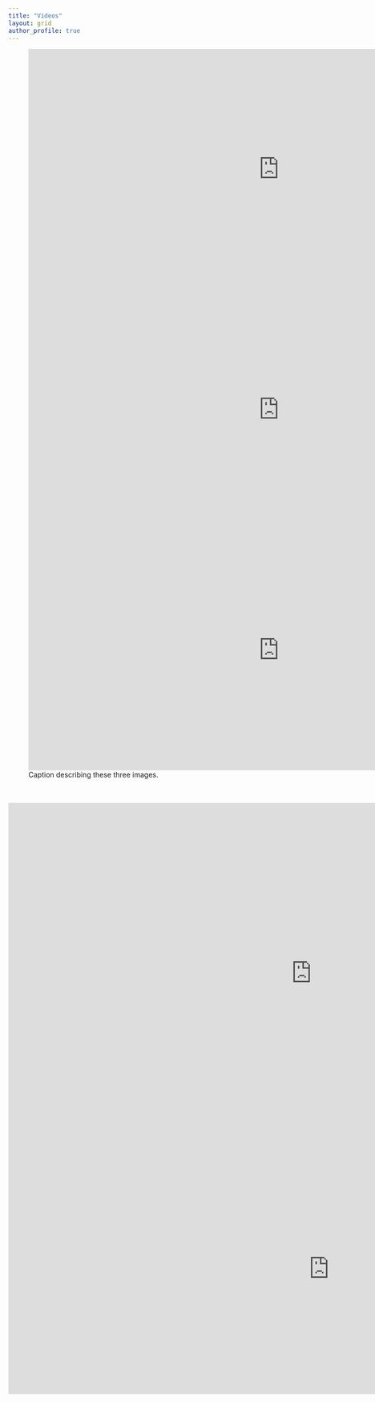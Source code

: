 ```yaml
---
title: "Videos"
layout: grid
author_profile: true 
---
```


<figure class="third">
<iframe width="1000" height="480" src="https://www.youtube.com/embed/y7yeKW_ifg8" frameborder="0" allow="accelerometer; autoplay; encrypted-media; gyroscope; picture-in-picture" allowfullscreen></iframe>
<iframe width="1000" height="480" src="https://www.youtube.com/embed/dNd-Qt8c_sI" frameborder="0" allow="accelerometer; autoplay; encrypted-media; gyroscope; picture-in-picture" allowfullscreen></iframe>
<iframe width="1000" height="480" src="https://www.youtube.com/embed/dojO4zEL9sg" frameborder="0" allow="accelerometer; autoplay; encrypted-media; gyroscope; picture-in-picture" allowfullscreen></iframe>
	<figcaption>Caption describing these three images.</figcaption>
</figure>

<br/>

<br/>
<iframe width="1209" height="680" src="https://www.youtube.com/embed/v120B28x9ag" frameborder="0" allow="accelerometer; autoplay; encrypted-media; gyroscope; picture-in-picture" allowfullscreen></iframe>
<br/>
<iframe width="1280" height="500" src="https://www.youtube.com/embed/8pzAoHh6X0o" frameborder="0" allow="accelerometer; autoplay; encrypted-media; gyroscope; picture-in-picture" allowfullscreen></iframe>